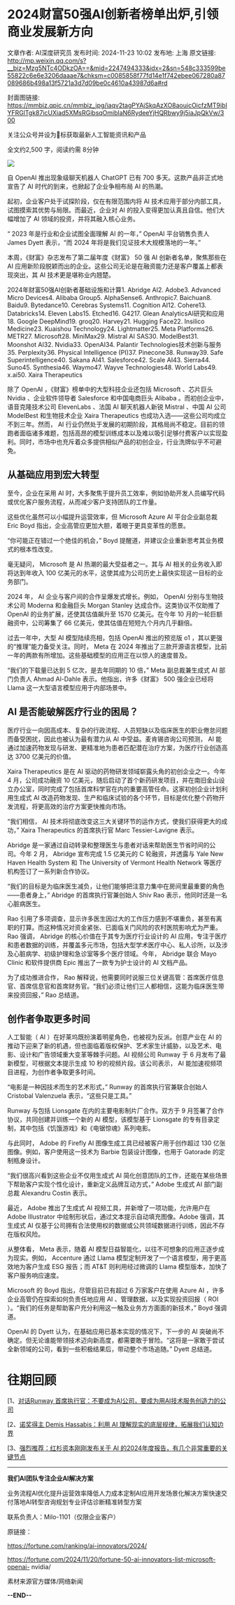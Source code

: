 # 2024财富50强AI创新者榜单出炉,引领商业发展新方向

文章作者: AI深度研究员
发布时间: 2024-11-23 10:02
发布地: 上海
原文链接: http://mp.weixin.qq.com/s?__biz=Mzg5NTc4ODkzOA==&mid=2247494333&idx=2&sn=548c333599be55822c6e6e3206daaae7&chksm=c0085858f77fd14e1f742ebee067280a87089686b498a13f5721a3d7d09be0c4610a43987d6a#rd

封面图链接: https://mmbiz.qpic.cn/mmbiz_jpg/iaqv2tagPYAjSkqAzXO8aouicOicfzMT9ibIYFRGlTgk87icUXiad5XMsRGibsqOmiblaN6RydeeYjHQRbwy9j5iaJpQkVw/300

关注公众号并设为🌟标获取最新人工智能资讯和产品

全文约2,500 字，阅读约需 8分钟

![](https://mmbiz.qpic.cn/mmbiz_png/iaqv2tagPYAjSkqAzXO8aouicOicfzMT9ibI1v1oZ9GQE6enialpHT6g7qrJykQXuxOQl5yAbic7GzxzpKuhoYGh8GicA/640?wx_fmt=png&from=appmsg)

自 OpenAI 推出现象级聊天机器人 ChatGPT 已有 700 多天。这款产品非正式地宣告了 AI 时代的到来，也掀起了企业争相布局 AI 的热潮。

起初，企业客户处于试探阶段，仅在有限范围内将 AI 技术应用于部分内部工具，试图摸索其优势与局限。而最近，企业对 AI
的投入变得更加认真且自信。他们大幅增加了 AI 领域的投资，并将其融入核心业务。

“ 2023 年是行业和企业试图全面理解 AI 的一年，” OpenAI 平台销售负责人 James Dyett 表示，“而 2024
年将是我们见证技术大规模落地的一年。”

本周，《财富》杂志发布了第二届年度《财富》 50 强 AI 创新者名单，聚焦那些在 AI
应用新阶段脱颖而出的企业。这些公司无论是在融资能力还是客户覆盖上都表现突出，其 AI 技术更是堪称业内翘楚。

2024年财富50强AI创新者基础设施和计算1\. Abridge AI2\. Adobe3\. Advanced Micro Devices4\.
Alibaba Group5\. AlphaSense6\. Anthropic7\. Baichuan8\. Baidu9\. Bytedance10\.
Cerebras Systems11\. Cognition AI12\. Cohere13\. Databricks14\. Eleven
Labs15\. Etched16\. G4217\. Glean AnalyticsAI研究和应用18\. Google DeepMind19\.
groq20\. Harvey21\. Hugging Face22\. Insilico Medicine23\. Kuaishou
Technology24\. Lightmatter25\. Meta Platforms26\. METR27\. Microsoft28\.
MiniMax29\. Mistral AI SAS30\. ModelBest31\. Moonshot AI32\. Nvidia33\.
OpenAI34\. Palantir Technologies技术创新与服务35\. Perplexity36\. Physical
Intelligence (PI)37\. Pinecone38\. Runway39\. Safe Superintelligence40\.
Sakana AI41\. Salesforce42\. Scale AI43\. Sierra44\. Suno45\. Synthesia46\.
Waymo47\. Wayve Technologies48\. World Labs49\. x.ai50\. Xaira Therapeutics

除了 OpenAI ，《财富》榜单中的大型科技企业还包括 Microsoft 、芯片巨头 Nvidia 、企业软件领导者 Salesforce
和中国电商巨头 Alibaba 。而初创企业中，语音克隆技术公司 ElevenLabs 、法国 AI 聊天机器人新锐 Mistral 、中国 AI 公司
ModelBest 和生物技术企业 Xaira Therapeutics 也成功入选——这些公司均成立不到三年。然而， AI
行业仍然处于发展的初期阶段，其格局尚不稳定。目前的领跑者面临诸多难题，包括高昂的模型训练成本以及难以吸引足够付费客户以实现盈利。同时，市场中也充斥着众多提供相似产品的初创企业，行业洗牌似乎不可避免。

## 从基础应用到宏大转型

至今，企业在采用 AI 时，大多聚焦于提升员工效率，例如协助开发人员编写代码或优化客户服务流程，从而减少客户支持团队的工作量。

这些优化虽然可以小幅提升运营效率，但 Microsoft Azure AI 平台企业副总裁 Eric Boyd
指出，企业高管应更加大胆，着眼于更具变革性的愿景。

“你可能正在错过一个绝佳的机会，” Boyd 提醒道，并建议企业重新思考其业务模式的根本性改变。

毫无疑问， Microsoft 是 AI 热潮的最大受益者之一。其与 AI 相关的业务收入即将达到年收入 100
亿美元的水平，这使其成为公司历史上最快实现这一目标的业务部门。

2024 年， AI 企业与客户间的合作呈爆发式增长。例如， OpenAI 分别与生物技术公司 Moderna 和金融巨头 Morgan Stanley
达成合作。这类协议不仅助推了 OpenAI 的业务扩展，还使其估值飙升至 1570 亿美元。在今年 10 月的一轮巨额融资中，公司筹集了 66
亿美元，使其估值在短短九个月内几乎翻倍。

过去一年中，大型 AI 模型陆续亮相，包括 OpenAI 推出的预览版 o1 ，其以更强的“推理”能力备受关注。同时， Meta 在 2024
年推出了三款开源语言模型，比前一年的两款有所增加。这些基础模型的应用正在以惊人的速度普及。

“我们的下载量已达到 5 亿次，是去年同期的 10 倍，” Meta 副总裁兼生成式 AI 部门负责人 Ahmad Al-Dahle
表示。他指出，许多《财富》 500 强企业已经将 Llama 这一大型语言模型应用于内部场景中。

## AI 是否能破解医疗行业的困局？

医疗行业一向因高成本、复杂的行政流程、人员短缺以及临床医生的职业倦怠问题而备受困扰，因此也被认为最有潜力从 AI 中受益。麦肯锡咨询公司预测， AI
能通过加速药物发现与研发、更精准地为患者匹配潜在治疗方案，为医疗行业创造高达 3700 亿美元的价值。

Xaira Therapeutics 是在 AI 驱动的药物研发领域崭露头角的初创企业之一。今年 4 月，公司成功融资 10
亿美元，随后启动了首个新药研发项目，并在南旧金山设立办公室，同时完成了包括首席科学官在内的重要高管任命。这家初创企业计划利用生成式 AI
改造药物发现、生产和临床试验的各个环节，目标是优化整个药物开发流程，将更高效的治疗方案更快推向市场。

“我们相信， AI 技术将彻底改变这三大关键环节的运作方式，使我们获得更大的成功，” Xaira Therapeutics 的首席执行官 Marc
Tessier-Lavigne 表示。

Abridge 是一家通过自动转录和整理医生与患者对话来帮助医生节省时间的公司。今年 2 月， Abridge 宣布完成 1.5 亿美元的 C
轮融资，并透露与 Yale New Haven Health System 和 The University of Vermont Health
Network 等医疗机构签订了一系列新合作协议。

“我们的目标是为临床医生减负，让他们能够把注意力集中在房间里最重要的角色——患者身上，” Abridge 的首席执行官兼创始人 Shiv Rao
表示，他同时还是一名心脏病医生。

Rao 引用了多项调查，显示许多医生因过大的工作压力感到不堪重负，甚至有离职的打算。而这种情况对资金紧张、已面临关门风险的农村医院影响尤为严重。Rao
强调， Abridge 的核心价值在于其专为医疗行业设计的 AI
应用，专注于医疗和患者数据的训练，并覆盖多元市场，包括大型学术医疗中心、私人诊所，以及涉及心脏病学、初级护理和急诊室等多个医疗领域。今年， Abridge
联合 Mayo Clinic 和软件提供商 Epic 推出了一款专为护士设计的 AI 文档产品。

为了成功推进合作， Rao
解释说，他需要同时说服三位关键高管：首席医疗信息官、首席信息官和首席财务官。“我们必须让他们三人都相信，这能为临床医生带来投资回报，” Rao 总结道。

## 创作者争取更多时间

人工智能（ AI ）在好莱坞既扮演着明星角色，也被视为反派。创意产业在 AI
的推动下迎来了新的机遇，但也面临着版权保护、艺术家生计威胁，以及艺术、电影、设计和广告领域重大变革等棘手问题。AI 视频公司 Runway 于 6
月发布了最新模型，可根据文本提示生成 10 秒的视频片段。该公司表示， AI 能加速视频项目进程，为创作者争取更多时间。

“电影是一种因技术而生的艺术形式，” Runway 的首席执行官兼联合创始人 Cristobal Valenzuela 表示，“这些只是工具。”

Runway 与包括 Lionsgate 在内的主要电影制片厂合作。双方于 9 月签署了合作协议，共同创建并训练一个新的 AI 模型，该模型基于
Lionsgate 的专有目录定制，其中包括《饥饿游戏》和《电锯惊魂》系列电影。

与此同时， Adobe 的 Firefly AI 图像生成工具已经被客户用于创作超过 130 亿张图像。例如，客户使用这一技术为 Barbie
包装设计图像，也用于 Gatorade 的定制瓶身设计。

“我们很高兴看到这些企业不仅用生成式 AI 简化创意团队的工作，还能在某些场景下帮助客户实现个性化设计，重新定义品牌互动方式，” Adobe 生成式 AI
部门副总裁 Alexandru Costin 表示。

最近， Adobe 推出了生成式 AI 视频工具，并新增了一项功能，允许用户在 Adobe Illustrator
中绘制形状后，通过文本提示自动填充图像。Adobe 强调，其生成式 AI 仅基于公司拥有合法使用权的数据或公共领域数据进行训练，因此不存在版权风险。

从整体看， Meta 表示，随着 AI 模型日益智能化，以往不可想象的应用正逐步成为现实。例如， Accenture 通过 Llama
模型定制开发了一个语言模型，用于更高效地为客户生成 ESG 报告；而 AT&T 则利用经过微调的 Llama 模型版本，加快了客户服务响应速度。

Microsoft 的 Boyd 指出，尽管目前已有超过 6 万家客户在使用 Azure AI ，许多企业高管仍在探索如何负责任地应用 AI
、管理数据，以及实现投资回报（ ROI ）。“我们的任务是帮助客户充分利用这一触及业务方方面面的新技术，” Boyd 强调道。

OpenAI 的 Dyett 认为，在基础应用已基本实现的情况下，下一步的 AI
突破尚不确定。但无论谁能带领技术迈向新高度，都需要敢于冒险。“这将是一家敢于尝试全新领域的公司，看到一些积极结果后，带动整个市场追随。” Dyett
总结道。

# 往期回顾

[1、[对话Runway
首席执行官：不要成为AI公司，要成为用AI技术服务创造力的公司](https://mp.weixin.qq.com/s?__biz=Mzg5NTc4ODkzOA==&mid=2247494259&idx=1&sn=8b5ea23476c3ec2823fece6f2ddd99cb&chksm=c0085896f77fd1804da0d902940643b1c0d2921f6a2ca11e47432d478c3a5a3a03c6043b2644&scene=21#wechat_redirect)

[2、[诺奖得主 Demis Hassabis：利用 AI
理解现实的底层规律，拓展我们认知边界](https://mp.weixin.qq.com/s?__biz=Mzg5NTc4ODkzOA==&mid=2247494307&idx=2&sn=89c95d9337c296e7b41863884967973f&chksm=c0085846f77fd150d644a819b500397654450cf345092a8ec9e530838d4ad40fffcb61098dc0&scene=21#wechat_redirect)

[3、[强烈推荐：红杉资本刚刚发布关于 AI
的2024年度报告，有几个非常重要的关键节点](https://mp.weixin.qq.com/s?__biz=Mzg5NTc4ODkzOA==&mid=2247493594&idx=2&sn=6cd1a2cd5ae2844ded8da280ec535dbc&chksm=c008553ff77fdc299645f755f2b697fec8972b3af01b182d88852da592c21a1b2324a23f681e&scene=21#wechat_redirect)

* * *

**我们AI团队专注企业AI解决方案**

业务流程AI优化提升运营效率降低人力成本定制AI应用开发场景化解决方案快速交付落地AI转型咨询规划专业评估诊断精准转型方案

联系负责人：Milo-1101（仅限企业客户）

原链接：

https://fortune.com/ranking/ai-innovators/2024/

https://fortune.com/2024/11/20/fortune-50-ai-innovators-list-microsoft-openai-
nvidia/

素材来源官方媒体/网络新闻

**\--END--**

  

